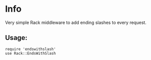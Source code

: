 # Info

Very simple Rack middleware to add ending slashes to every request.

## Usage:

	require 'endswithslash'
	use Rack::EndsWithSlash